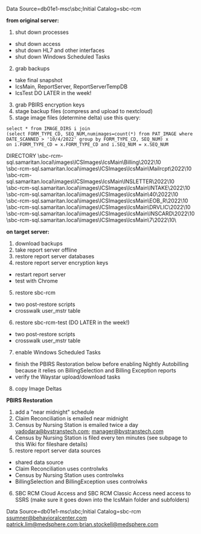 Data Source=db01e1-msc\sbc;Initial Catalog=sbc-rcm

**from original server:**
1. shut down processes
- shut down access
- shut down HL7 and other interfaces
- shut down Windows Scheduled Tasks
2. grab backups
- take final snapshot
- IcsMain, ReportServer, ReportServerTempDB
- IcsTest DO LATER in the week!
3. grab PBIRS encryption keys
4. stage backup files (compress and upload to nextcloud)
5. stage image files (determine delta) use this query:


```
select * from IMAGE_DIRS i join
(select FORM_TYPE_CD, SEQ_NUM,numimages=count(*) from PAT_IMAGE where DATE_SCANNED > '10/4/2022' group by FORM_TYPE_CD, SEQ_NUM) x
on i.FORM_TYPE_CD = x.FORM_TYPE_CD and i.SEQ_NUM = x.SEQ_NUM
```

DIRECTORY
\\sbc-rcm-sql.samaritan.local\images\ICSImages\IcsMain\Billing\2022\10\
\\sbc-rcm-sql.samaritan.local\images\ICSImages\IcsMain\Mailrcpt\2022\10\
\\sbc-rcm-sql.samaritan.local\images\ICSImages\IcsMain\INSLETTER\2022\10\
\\sbc-rcm-sql.samaritan.local\images\ICSImages\IcsMain\INTAKE\2022\10\
\\sbc-rcm-sql.samaritan.local\images\ICSImages\IcsMain\40\2022\10\
\\sbc-rcm-sql.samaritan.local\images\ICSImages\IcsMain\EOB_R\2022\10\
\\sbc-rcm-sql.samaritan.local\images\ICSImages\IcsMain\DRVLIC\2022\10\
\\sbc-rcm-sql.samaritan.local\images\ICSImages\IcsMain\INSCARD\2022\10\
\\sbc-rcm-sql.samaritan.local\images\ICSImages\IcsMain\7\2022\10\

**on target server:**
1. download backups
2. take report server offline
3. restore report server databases
4. restore report server encryption keys
- restart report server
- test with Chrome
5. restore sbc-rcm
- two post-restore scripts
- crosswalk user_mstr table
6. restore sbc-rcm-test (DO LATER in the week!)
- two post-restore scripts
- crosswalk user_mstr table
7. enable Windows Scheduled Tasks
- finish the PBIRS Restoration below before enabling Nightly Autobilling because it relies on BillingSelection and Billing Exception reports
- verify the Waystar upload/download tasks
8. copy Image Deltas

**PBIRS Restoration**
1. add a "near midnight" schedule
2. Claim Reconciliation is emailed near midnight
3. Census by Nursing Station is emailed twice a day vadodara@bvstranstech.com; manager@bvstranstech.com
4. Census by Nursing Station is filed every ten minutes (see subpage to this Wiki for fileshare details)
5. restore report server data sources
- shared data source
- Claim Reconciliation uses controlwks
- Census by Nursing Station uses controlwks
- BillingSelection and BillingException uses controlwks
6. SBC RCM Cloud Access and SBC RCM Classic Access need access to SSRS (make sure it goes down into the IcsMain folder and subfolders)

Data Source=db01e1-msc\sbc;Initial Catalog=sbc-rcm
ssumner@behavioralcenter.com
patrick.lim@medsphere.com;brian.stockell@medsphere.com
